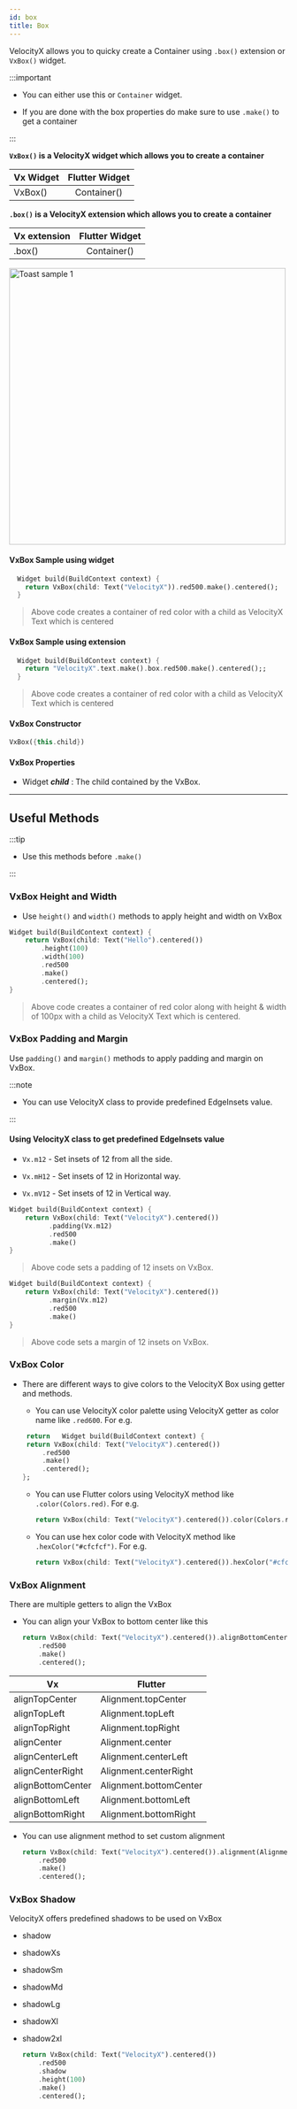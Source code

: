```yaml
---
id: box
title: Box
---
```



VelocityX allows you to quicky create a Container using ```.box()``` extension or ```VxBox()``` widget.

:::important

- You can either use this or ```Container``` widget.

- If you are done with the box properties do make sure to use ```.make()``` to get a container

:::

**```VxBox()``` is a VelocityX widget which allows you to create a container**

| Vx Widget       | Flutter Widget |
| --------------- | :------------: |
| VxBox()         |    Container() |

**```.box()``` is a VelocityX extension which allows you to create a container**

| Vx extension       | Flutter Widget |
| ---------------    | :------------: |
| .box()            |    Container()  |

<img src="https://lh3.googleusercontent.com/CJYaWl1rDGrK1i-a1EKsdvjLOpIAJkHHNtDUI3P9H4GpCmvXy0XrvObjbqyeKgXA0_2D38Bzlfj1A8jHIFj9KxzdaPPBwDeXQG9TNjhK0-R7pdtSJBoC3WQXfbqNcMXI-d7o6UTBmkDtMLuxrt9_0lvY1nfggA3iStWYdiljsH-9EmBqqO1l3hu75PuNqE0Wzeg-JZeAbGVIjimLfuncfD6CaWLyTdWUf9T5Rl-HTEPj2lUf6GGKCq5Zh6Qe1GBoCDsWEjg9LjmlsaY_9M7kYu61FPETLkBOTaiThHqDq2d2zperkAryKkB8I5jwnoZVcnhW-NJERNo86IzGjO70j4aein24RACT8Hrucxa3fnXGInv5iHz67z-9bIqVfs5oQF2fjYTfR_iTMWKG7YGpCiriPxaxJRB0TNKJiGtgcAMLSWBkNgNLwBVBzpRuk6r4oIUEyFuXEpNkj278JNXeTsdn9RfaZupCWlg1vT2eeX93lQeRlPMTOLoa1N5OYtdXc7HkhVxZXSwtCvNVMaMFVuCZyXq5TBrpKITPnuQYaMBPeBi-2bqpB0d7gDb8b1jYJWILn3r7d52EsbKCHRHrf4vEKQ0h5yI4KTYGjv3AZo9th_udgumaeDQorwFndVT7GDpX_EjtBWtl8phAQ6qhCAviJxa7ID3nIbtyGF9S8fygzy-xsGRclyNYpQn04k13ri6KLI-r8dIcqVmKNNgY9wSR=w429-h952-no?authuser=0" alt="Toast sample 1" height="500"/>

#### VxBox Sample using widget

```dart
  Widget build(BuildContext context) {
    return VxBox(child: Text("VelocityX")).red500.make().centered();
  }
```

> Above code creates a container of red color with a child as VelocityX Text which is centered

#### VxBox Sample using extension

```dart
  Widget build(BuildContext context) {
    return "VelocityX".text.make().box.red500.make().centered();;
  }
```

> Above code creates a container of red color with a child as VelocityX Text which is centered

#### VxBox Constructor

```dart
VxBox({this.child})
```

#### VxBox Properties

- Widget **_child_** : The child contained by the VxBox.

-------

## Useful Methods

:::tip

- Use this methods before `.make()`

:::

### VxBox Height and Width

- Use ```height()``` and ```width()``` methods to apply height and width on VxBox

``` dart
Widget build(BuildContext context) {
    return VxBox(child: Text("Hello").centered())
        .height(100)
        .width(100)
        .red500
        .make()
        .centered();
}
```

> Above code creates a container of red color along with height & width of 100px with a child as VelocityX Text which is centered.

### VxBox Padding and Margin

Use ```padding()``` and ```margin()``` methods to apply padding and margin on VxBox.

:::note

- You can use VelocityX class to provide predefined EdgeInsets value.

:::

#### Using VelocityX class to get predefined EdgeInsets value

- ```Vx.m12``` - Set insets of 12 from all the side.

- ```Vx.mH12``` - Set insets of 12 in Horizontal way.

- ```Vx.mV12``` - Set insets of 12 in Vertical way.

``` dart
Widget build(BuildContext context) {
    return VxBox(child: Text("VelocityX").centered())
          .padding(Vx.m12)
          .red500
          .make()
}
```

> Above code sets a padding of 12 insets on VxBox.

``` dart
Widget build(BuildContext context) {
    return VxBox(child: Text("VelocityX").centered())
          .margin(Vx.m12)
          .red500
          .make()
}
```

> Above code sets a margin of 12 insets on VxBox.

### VxBox Color

- There are different ways to give colors to the VelocityX Box using getter and methods.

  - You can use VelocityX color palette using VelocityX getter as color name like
  ```.red600```. For e.g.

   ```dart
    return   Widget build(BuildContext context) {
    return VxBox(child: Text("VelocityX").centered())
        .red500
        .make()
        .centered();
  };
    ```

  - You can use Flutter colors  using VelocityX method like ```.color(Colors.red)```.  For e.g.

    ```dart
    return VxBox(child: Text("VelocityX").centered()).color(Colors.red).make();
    ```

  - You can use hex color code with VelocityX method like ```.hexColor("#cfcfcf")```.  For e.g.

    ```dart
    return VxBox(child: Text("VelocityX").centered()).hexColor("#cfcfcf").make();
    ```

### VxBox Alignment

There are multiple getters to align the VxBox

- You can align your VxBox to bottom center like this

    ```dart
    return VxBox(child: Text("VelocityX").centered()).alignBottomCenter
        .red500
        .make()
        .centered();
    ```

| Vx              | Flutter                |
| --------------- | ------------       |
| alignTopCenter  |  Alignment.topCenter   |
| alignTopLeft    |  Alignment.topLeft     |
| alignTopRight   |  Alignment.topRight    |
| alignCenter     |  Alignment.center      |
| alignCenterLeft |  Alignment.centerLeft  |
| alignCenterRight|  Alignment.centerRight |
| alignBottomCenter|  Alignment.bottomCenter|
| alignBottomLeft |  Alignment.bottomLeft  |
| alignBottomRight|  Alignment.bottomRight |

- You can use alignment method to set custom alignment

    ```dart
    return VxBox(child: Text("VelocityX").centered()).alignment(Alignment(20,10))
        .red500
        .make()
        .centered();
    ```

### VxBox Shadow

VelocityX offers predefined shadows to be used on VxBox

- shadow
- shadowXs
- shadowSm
- shadowMd
- shadowLg
- shadowXl
- shadow2xl

    ```dart
    return VxBox(child: Text("VelocityX").centered())
        .red500
        .shadow
        .height(100)
        .make()
        .centered();
    ```
